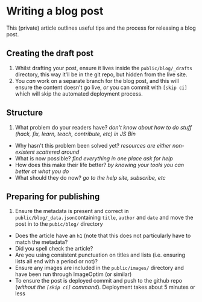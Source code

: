 # Writing a blog post

This (private) article outlines useful tips and the process for releasing a blog post.

## Creating the draft post

1. Whilst drafting your post, ensure it lives inside the `public/blog/_drafts` directory, this way it'll be in the git repo, but hidden from the live site. 
2. You *can* work on a separate branch for the blog post, and this will ensure the content doesn't go live, *or* you can commit with `[skip ci]` which will skip the automated deployment process.

## Structure

1. What problem do your readers have? *don't know about how to do stuff (hack, fix, learn, teach, contribute, etc) in JS Bin*
* Why hasn't this problem been solved yet? *resources are either non-existent  scattered around*
* What is now possible? *find everything in one place ask for help*
* How does this make their life better? *by knowing your tools you can better at what you do*
* What should they do now? *go to the help site, subscribe, etc*

## Preparing for publishing

1. Ensure the metadata is present and correct in `public/blog/_data.json`containing `title`, `author` and `date` and move the post in to the `pubic/blog/` directory
* Does the article have an `h1` (note that this does not particularly have to match the metadata?
* Did you spell check the article?
* Are you using consistent punctuation on titles and lists (i.e. ensuring lists all end with a period or not)?
* Ensure any images are included in the `public/images/` directory and have been run through ImageOptim (or similar)
* To ensure the post is deployed commit and push to the github repo (*without the `[skip ci]` command*). Deployment takes about 5 minutes or less